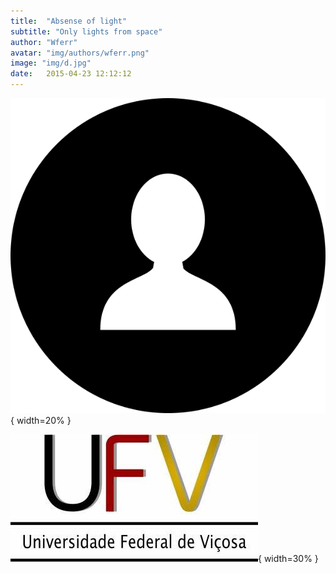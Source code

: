 ```yaml
---
title:  "Absense of light"
subtitle: "Only lights from space"
author: "Wferr"
avatar: "img/authors/wferr.png"
image: "img/d.jpg"
date:   2015-04-23 12:12:12
---
```




![Caption for the picture.](img/icons/aluno.svg){ width=20% }

![Caption for the picture2.](img/icons/UFV.jpg){ width=30% }


